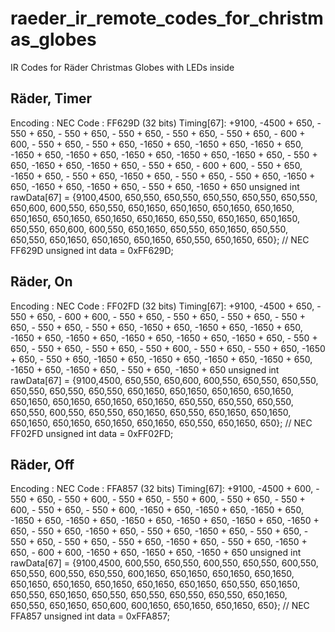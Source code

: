 # raeder_ir_remote_codes_for_christmas_globes
IR Codes for Räder Christmas Globes with LEDs inside


## Räder, Timer
Encoding  : NEC
Code      : FF629D (32 bits)
Timing[67]:
     +9100, -4500     + 650, - 550     + 650, - 550     + 650, - 550
     + 650, - 550     + 650, - 550     + 650, - 600     + 600, - 550
     + 650, - 550     + 650, -1650     + 650, -1650     + 650, -1650
     + 650, -1650     + 650, -1650     + 650, -1650     + 650, -1650
     + 650, -1650     + 650, - 550     + 650, -1650     + 650, -1650
     + 650, - 550     + 650, - 600     + 600, - 550     + 650, -1650
     + 650, - 550     + 650, -1650     + 650, - 550     + 650, - 550
     + 650, -1650     + 650, -1650     + 650, -1650     + 650, - 550
     + 650, -1650     + 650
unsigned int  rawData[67] = {9100,4500, 650,550, 650,550, 650,550, 650,550, 650,550, 650,600, 600,550, 650,550, 650,1650, 650,1650, 650,1650, 650,1650, 650,1650, 650,1650, 650,1650, 650,1650, 650,550, 650,1650, 650,1650, 650,550, 650,600, 600,550, 650,1650, 650,550, 650,1650, 650,550, 650,550, 650,1650, 650,1650, 650,1650, 650,550, 650,1650, 650};  // NEC FF629D
unsigned int  data = 0xFF629D;

## Räder, On
Encoding  : NEC
Code      : FF02FD (32 bits)
Timing[67]:
     +9100, -4500     + 650, - 550     + 650, - 600     + 600, - 550
     + 650, - 550     + 650, - 550     + 650, - 550     + 650, - 550
     + 650, - 550     + 650, -1650     + 650, -1650     + 650, -1650
     + 650, -1650     + 650, -1650     + 650, -1650     + 650, -1650
     + 650, -1650     + 650, - 550     + 650, - 550     + 650, - 550
     + 650, - 550     + 600, - 550     + 650, - 550     + 650, -1650
     + 650, - 550     + 650, -1650     + 650, -1650     + 650, -1650
     + 650, -1650     + 650, -1650     + 650, -1650     + 650, - 550
     + 650, -1650     + 650
unsigned int  rawData[67] = {9100,4500, 650,550, 650,600, 600,550, 650,550, 650,550, 650,550, 650,550, 650,550, 650,1650, 650,1650, 650,1650, 650,1650, 650,1650, 650,1650, 650,1650, 650,1650, 650,550, 650,550, 650,550, 650,550, 600,550, 650,550, 650,1650, 650,550, 650,1650, 650,1650, 650,1650, 650,1650, 650,1650, 650,1650, 650,550, 650,1650, 650};  // NEC FF02FD
unsigned int  data = 0xFF02FD;


## Räder, Off
Encoding  : NEC
Code      : FFA857 (32 bits)
Timing[67]:
     +9100, -4500     + 600, - 550     + 650, - 550     + 600, - 550
     + 650, - 550     + 600, - 550     + 650, - 550     + 600, - 550
     + 650, - 550     + 600, -1650     + 650, -1650     + 650, -1650
     + 650, -1650     + 650, -1650     + 650, -1650     + 650, -1650
     + 650, -1650     + 650, -1650     + 650, - 550     + 650, -1650
     + 650, - 550     + 650, -1650     + 650, - 550     + 650, - 550
     + 650, - 550     + 650, - 550     + 650, -1650     + 650, - 550
     + 650, -1650     + 650, - 600     + 600, -1650     + 650, -1650
     + 650, -1650     + 650
unsigned int  rawData[67] = {9100,4500, 600,550, 650,550, 600,550, 650,550, 600,550, 650,550, 600,550, 650,550, 600,1650, 650,1650, 650,1650, 650,1650, 650,1650, 650,1650, 650,1650, 650,1650, 650,1650, 650,550, 650,1650, 650,550, 650,1650, 650,550, 650,550, 650,550, 650,550, 650,1650, 650,550, 650,1650, 650,600, 600,1650, 650,1650, 650,1650, 650};  // NEC FFA857
unsigned int  data = 0xFFA857;

